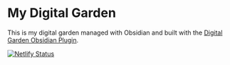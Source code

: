 # My Digital Garden

This is my digital garden managed with Obsidian and built with the [Digital Garden Obsidian Plugin](https://github.com/oleeskild/Obsidian-Digital-Garden). 

[![Netlify Status](https://api.netlify.com/api/v1/badges/d61fc154-0bb5-4aa8-b862-9a997bc43242/deploy-status)](https://app.netlify.com/sites/yodg/deploys)
